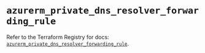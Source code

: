 # `azurerm_private_dns_resolver_forwarding_rule`

Refer to the Terraform Registry for docs: [`azurerm_private_dns_resolver_forwarding_rule`](https://registry.terraform.io/providers/hashicorp/azurerm/4.38.1/docs/resources/private_dns_resolver_forwarding_rule).
